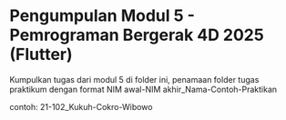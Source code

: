 # Pengumpulan Modul 5 - Pemrograman Bergerak 4D 2025 (Flutter)

Kumpulkan tugas dari modul 5 di folder ini, penamaan folder tugas praktikum dengan format NIM awal-NIM akhir_Nama-Contoh-Praktikan

contoh: 21-102_Kukuh-Cokro-Wibowo